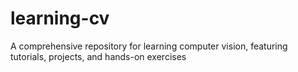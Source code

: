 # learning-cv
A comprehensive repository for learning computer vision, featuring tutorials, projects, and hands-on exercises
